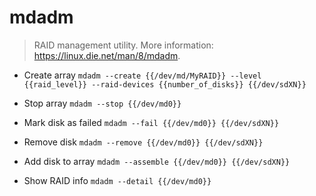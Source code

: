 # mdadm
> RAID management utility.
> More information: <https://linux.die.net/man/8/mdadm>.

- Create array
`mdadm --create {{/dev/md/MyRAID}} --level {{raid_level}} --raid-devices {{number_of_disks}} {{/dev/sdXN}}`

- Stop array
`mdadm --stop {{/dev/md0}}`

- Mark disk as failed
`mdadm --fail {{/dev/md0}} {{/dev/sdXN}}`

- Remove disk
`mdadm --remove {{/dev/md0}} {{/dev/sdXN}}`

- Add disk to array
`mdadm --assemble {{/dev/md0}} {{/dev/sdXN}}`

- Show RAID info
`mdadm --detail {{/dev/md0}}`
